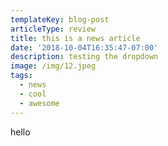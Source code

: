 ```yaml
---
templateKey: blog-post
articleType: review
title: this is a news article
date: '2018-10-04T16:35:47-07:00'
description: testing the dropdown
image: /img/12.jpeg
tags:
  - news
  - cool
  - awesome
---
```

hello
